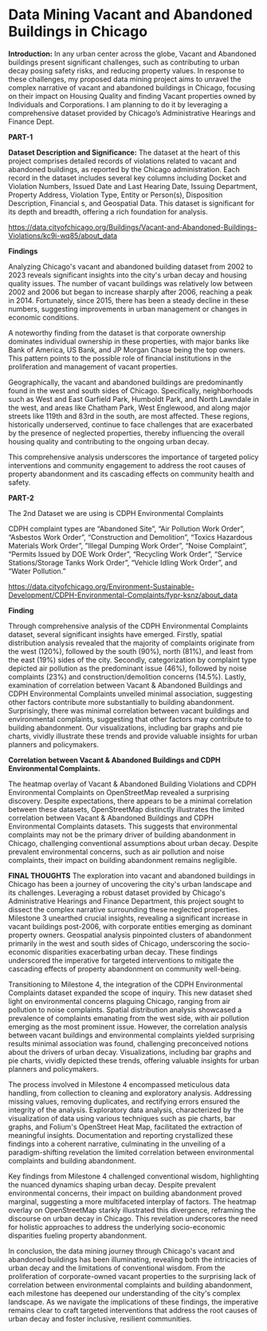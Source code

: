 # Data Mining Vacant and Abandoned Buildings in Chicago

**Introduction:**
In any urban center across the globe, Vacant and Abandoned buildings present significant challenges, such as contributing to urban decay posing safety risks, and reducing property values. In response to these challenges, my proposed data mining project aims to unravel the complex narrative of vacant and abandoned buildings in Chicago, focusing on their impact on Housing Quality and finding Vacant properties owned by Individuals and Corporations. I am planning to do it by leveraging a comprehensive dataset provided by Chicago’s Administrative Hearings and Finance Dept.

**PART-1**

**Dataset Description and Significance:**
The dataset at the heart of this project comprises detailed records of violations related to vacant and abandoned buildings, as reported by the Chicago administration. Each record in the dataset includes several key columns including Docket and Violation Numbers, Issued Date and Last Hearing Date, Issuing Department, Property Address, Violation Type, Entity or Person(s), Disposition Description, Financial s, and Geospatial Data. This dataset is significant for its depth and breadth, offering a rich foundation for analysis.

https://data.cityofchicago.org/Buildings/Vacant-and-Abandoned-Buildings-Violations/kc9i-wq85/about_data

**Findings**

Analyzing Chicago's vacant and abandoned building dataset from 2002 to 2023 reveals significant insights into the city's urban decay and housing quality issues. The number of vacant buildings was relatively low between 2002 and 2006 but began to increase sharply after 2006, reaching a peak in 2014. Fortunately, since 2015, there has been a steady decline in these numbers, suggesting improvements in urban management or changes in economic conditions.

A noteworthy finding from the dataset is that corporate ownership dominates individual ownership in these properties, with major banks like Bank of America, US Bank, and JP Morgan Chase being the top owners. This pattern points to the possible role of financial institutions in the proliferation and management of vacant properties.

Geographically, the vacant and abandoned buildings are predominantly found in the west and south sides of Chicago. Specifically, neighborhoods such as West and East Garfield Park, Humboldt Park, and North Lawndale in the west, and areas like Chatham Park, West Englewood, and along major streets like 119th and 83rd in the south, are most affected. These regions, historically underserved, continue to face challenges that are exacerbated by the presence of neglected properties, thereby influencing the overall housing quality and contributing to the ongoing urban decay.

This comprehensive analysis underscores the importance of targeted policy interventions and community engagement to address the root causes of property abandonment and its cascading effects on community health and safety.

**PART-2**

The 2nd Dataset we are using is CDPH Environmental Complaints 

CDPH complaint types are “Abandoned Site”, “Air Pollution Work Order”, “Asbestos Work Order”, “Construction and Demolition”, “Toxics Hazardous Materials Work Order”, ”Illegal Dumping Work Order”, “Noise Complaint”, “Permits Issued by DOE Work Order”, “Recycling Work Order”, “Service Stations/Storage Tanks Work Order”, “Vehicle Idling Work Order”, and “Water Pollution.”

https://data.cityofchicago.org/Environment-Sustainable-Development/CDPH-Environmental-Complaints/fypr-ksnz/about_data



**Finding**

Through comprehensive analysis of the CDPH Environmental Complaints dataset, several significant insights have emerged. Firstly, spatial distribution analysis revealed that the majority of complaints originate from the west (120%), followed by the south (90%), north (81%), and least from the east (19%) sides of the city. Secondly, categorization by complaint type depicted air pollution as the predominant issue (46%), followed by noise complaints (23%) and construction/demolition concerns (14.5%). Lastly, examination of correlation between Vacant & Abandoned Buildings and CDPH Environmental Complaints unveiled minimal association, suggesting other factors contribute more substantially to building abandonment. Surprisingly, there was minimal correlation between vacant buildings and environmental complaints, suggesting that other factors may contribute to building abandonment. Our visualizations, including bar graphs and pie charts, vividly illustrate these trends and provide valuable insights for urban planners and policymakers.


**Correlation between Vacant & Abandoned Buildings and CDPH Environmental Complaints.**

The heatmap overlay of Vacant & Abandoned Building Violations and CDPH Environmental Complaints on OpenStreetMap revealed a surprising discovery. Despite expectations, there appears to be a minimal correlation between these datasets, OpenStreetMap distinctly illustrates the limited correlation between Vacant & Abandoned Buildings and CDPH Environmental Complaints datasets. This suggests that environmental complaints may not be the primary driver of building abandonment in Chicago, challenging conventional assumptions about urban decay. Despite prevalent environmental concerns, such as air pollution and noise complaints, their impact on building abandonment remains negligible.


**FINAL THOUGHTS**
The exploration into vacant and abandoned buildings in Chicago has been a journey of uncovering the city's urban landscape and its challenges. Leveraging a robust dataset provided by Chicago's Administrative Hearings and Finance Department, this project sought to dissect the complex narrative surrounding these neglected properties. Milestone 3 unearthed crucial insights, revealing a significant increase in vacant buildings post-2006, with corporate entities emerging as dominant property owners. Geospatial analysis pinpointed clusters of abandonment primarily in the west and south sides of Chicago, underscoring the socio-economic disparities exacerbating urban decay. These findings underscored the imperative for targeted interventions to mitigate the cascading effects of property abandonment on community well-being.

Transitioning to Milestone 4, the integration of the CDPH Environmental Complaints dataset expanded the scope of inquiry. This new dataset shed light on environmental concerns plaguing Chicago, ranging from air pollution to noise complaints. Spatial distribution analysis showcased a prevalence of complaints emanating from the west side, with air pollution emerging as the most prominent issue. However, the correlation analysis between vacant buildings and environmental complaints yielded surprising results minimal association was found, challenging preconceived notions about the drivers of urban decay. Visualizations, including bar graphs and pie charts, vividly depicted these trends, offering valuable insights for urban planners and policymakers.

The process involved in Milestone 4 encompassed meticulous data handling, from collection to cleaning and exploratory analysis. Addressing missing values, removing duplicates, and rectifying errors ensured the integrity of the analysis. Exploratory data analysis, characterized by the visualization of data using various techniques such as pie charts, bar graphs, and Folium's OpenStreet Heat Map, facilitated the extraction of meaningful insights. Documentation and reporting crystallized these findings into a coherent narrative, culminating in the unveiling of a paradigm-shifting revelation the limited correlation between environmental complaints and building abandonment.

Key findings from Milestone 4 challenged conventional wisdom, highlighting the nuanced dynamics shaping urban decay. Despite prevalent environmental concerns, their impact on building abandonment proved marginal, suggesting a more multifaceted interplay of factors. The heatmap overlay on OpenStreetMap starkly illustrated this divergence, reframing the discourse on urban decay in Chicago. This revelation underscores the need for holistic approaches to address the underlying socio-economic disparities fueling property abandonment.

In conclusion, the data mining journey through Chicago's vacant and abandoned buildings has been illuminating, revealing both the intricacies of urban decay and the limitations of conventional wisdom. From the proliferation of corporate-owned vacant properties to the surprising lack of correlation between environmental complaints and building abandonment, each milestone has deepened our understanding of the city's complex landscape. As we navigate the implications of these findings, the imperative remains clear to craft targeted interventions that address the root causes of urban decay and foster inclusive, resilient communities.




